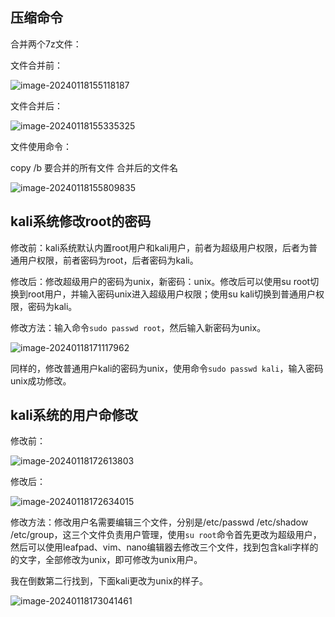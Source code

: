 ## 压缩命令

合并两个7z文件：

文件合并前：

![image-20240118155118187](https://githubwiki.oss-cn-shanghai.aliyuncs.com/img/typroa/image-20240118155118187.png)

文件合并后：

![image-20240118155335325](https://githubwiki.oss-cn-shanghai.aliyuncs.com/img/typroa/image-20240118155335325.png)

文件使用命令：

copy /b 要合并的所有文件 合并后的文件名

![image-20240118155809835](https://githubwiki.oss-cn-shanghai.aliyuncs.com/img/typroa/image-20240118155809835.png)

## kali系统修改root的密码

修改前：kali系统默认内置root用户和kali用户，前者为超级用户权限，后者为普通用户权限，前者密码为root，后者密码为kali。



修改后：修改超级用户的密码为unix，新密码：unix。修改后可以使用su root切换到root用户，并输入密码unix进入超级用户权限；使用su kali切换到普通用户权限，密码为kali。

修改方法：输入命令`sudo passwd root`，然后输入新密码为unix。

![image-20240118171117962](https://githubwiki.oss-cn-shanghai.aliyuncs.com/img/typroa/image-20240118171117962.png)

同样的，修改普通用户kali的密码为unix，使用命令`sudo passwd kali`，输入密码unix成功修改。

## kali系统的用户命修改

修改前：

![image-20240118172613803](https://githubwiki.oss-cn-shanghai.aliyuncs.com/img/typroa/image-20240118172613803.png)

修改后：

![image-20240118172634015](https://githubwiki.oss-cn-shanghai.aliyuncs.com/img/typroa/image-20240118172634015.png)

修改方法：修改用户名需要编辑三个文件，分别是/etc/passwd /etc/shadow /etc/group，这三个文件负责用户管理，使用`su root`命令首先更改为超级用户，然后可以使用leafpad、vim、nano编辑器去修改三个文件，找到包含kali字样的的文字，全部修改为unix，即可修改为unix用户。

我在倒数第二行找到，下面kali更改为unix的样子。

![image-20240118173041461](https://githubwiki.oss-cn-shanghai.aliyuncs.com/img/typroa/image-20240118173041461.png)
